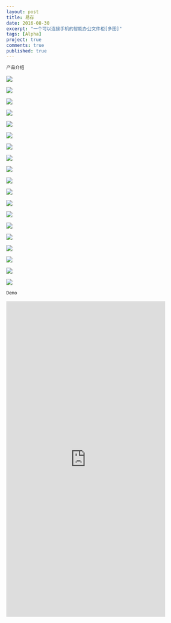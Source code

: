 ```yaml
---
layout: post
title: 易存
date: 2016-08-30
excerpt: "一个可以连接手机的智能办公文件柜[多图]"
tags: [Alpha]
project: true
comments: true
published: true
---
```

```php
产品介绍
```

![](http://img.vinechen.com/16-9-15/1929677.jpg)

![](http://img.vinechen.com/16-9-15/86977002.jpg)

![](http://img.vinechen.com/16-9-15/39104165.jpg)

![](http://img.vinechen.com/16-9-15/19846628.jpg)

![](http://img.vinechen.com/16-9-15/32418603.jpg)

![](http://img.vinechen.com/16-9-15/1495651.jpg)

![](http://img.vinechen.com/16-9-15/50550875.jpg)

![](http://img.vinechen.com/16-9-15/97874390.jpg)

![](http://img.vinechen.com/16-9-15/51260980.jpg)

![](http://img.vinechen.com/16-9-15/53245961.jpg)

![](http://img.vinechen.com/16-9-15/2953219.jpg)

![](http://img.vinechen.com/16-9-15/7568208.jpg)

![](http://img.vinechen.com/16-9-15/93233296.jpg)

![](http://img.vinechen.com/16-9-15/45661916.jpg)

![](http://img.vinechen.com/16-9-15/25421474.jpg)

![](http://img.vinechen.com/16-9-15/8895861.jpg)

![](http://img.vinechen.com/16-9-15/76400322.jpg)

![](http://img.vinechen.com/16-9-15/50358591.jpg)

![](http://img.vinechen.com/16-9-15/49884120.jpg)

```php
Demo
```

<iframe src="https://modao.cc/app/5cb17d1f8b8de2a70e230909273e95e0243b673a/embed" width="422" height="839" allowTransparency="true" frameborder="0"></iframe>